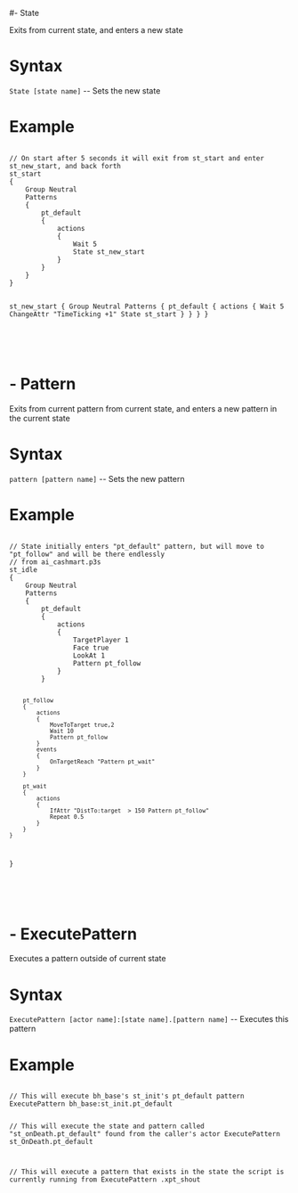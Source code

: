 #- State
<p>Exits from current state, and enters a new state
<h1>Syntax</h1>
<p><code class="language-js">State [state name]</code> -- Sets the new state
<h1>Example</h1>
<pre><code class="language-js">
// On start after 5 seconds it will exit from st_start and enter st_new_start, and back forth
st_start
{
	Group Neutral
	Patterns
	{
		pt_default
		{
			actions
			{
				Wait 5
				State st_new_start
			}
		}
	}
}

st_new_start
{
	Group Neutral
	Patterns
	{
		pt_default
		{
			actions
			{
				Wait 5
				ChangeAttr "TimeTicking +1"
				State st_start
			}
		}
	}
}
</code></pre>

<br><br><h1>- Pattern</h1>
<p>Exits from current pattern from current state, and enters a new pattern in the current state
<h1>Syntax</h1>
<p><code class="language-js">pattern [pattern name]</code> -- Sets the new pattern
<h1>Example</h1>
<pre><code class="language-js">
// State initially enters "pt_default" pattern, but will move to "pt_follow" and will be there endlessly
// from ai_cashmart.p3s
st_idle
{
	Group Neutral
	Patterns
	{
		pt_default
		{
			actions 
			{
				TargetPlayer 1
				Face true
				LookAt 1
				Pattern pt_follow
			}
		}
		
		pt_follow
		{
			actions 
			{
				MoveToTarget true,2
				Wait 10
				Pattern pt_follow
			}
			events
			{
				OnTargetReach "Pattern pt_wait"
			}
		}
		
		pt_wait
		{
			actions 
			{	
				IfAttr "DistTo:target  > 150 Pattern pt_follow"
				Repeat 0.5
			}
		}
	}
}
</code></pre>

<br><br><h1>- ExecutePattern</h1>
<p>Executes a pattern outside of current state
<h1>Syntax</h1>
<p><code class="language-js">ExecutePattern [actor name]:[state name].[pattern name]</code> -- Executes this pattern
<h1>Example</h1>
<pre><code class="language-js">
// This will execute bh_base's st_init's pt_default pattern
ExecutePattern bh_base:st_init.pt_default

// This will execute the state and pattern called "st_onDeath.pt_default" found from the caller's actor
ExecutePattern st_OnDeath.pt_default

// This will execute a pattern that exists in the state the script is currently running from
ExecutePattern .xpt_shout
</code></pre>
